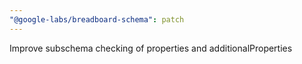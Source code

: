 ```yaml
---
"@google-labs/breadboard-schema": patch
---
```


Improve subschema checking of properties and additionalProperties
